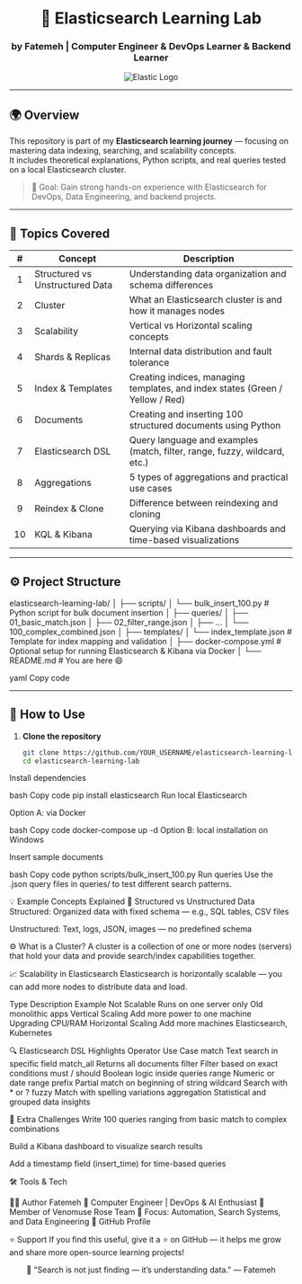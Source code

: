 <div align="center">

# 🧠 Elasticsearch Learning Lab  
### by **Fatemeh** | Computer Engineer & DevOps Learner &  Backend Learner

![Elastic Logo](https://upload.wikimedia.org/wikipedia/commons/f/f4/Elasticsearch_logo.svg)

---

</div>

## 🌍 Overview  
This repository is part of my **Elasticsearch learning journey** — focusing on mastering data indexing, searching, and scalability concepts.  
It includes theoretical explanations, Python scripts, and real queries tested on a local Elasticsearch cluster.

> 📘 Goal: Gain strong hands-on experience with Elasticsearch for DevOps, Data Engineering, and backend projects.

---

## 🧩 Topics Covered  

| # | Concept | Description |
|:-:|----------|--------------|
| 1 | Structured vs Unstructured Data | Understanding data organization and schema differences |
| 2 | Cluster | What an Elasticsearch cluster is and how it manages nodes |
| 3 | Scalability | Vertical vs Horizontal scaling concepts |
| 4 | Shards & Replicas | Internal data distribution and fault tolerance |
| 5 | Index & Templates | Creating indices, managing templates, and index states (Green / Yellow / Red) |
| 6 | Documents | Creating and inserting 100 structured documents using Python |
| 7 | Elasticsearch DSL | Query language and examples (match, filter, range, fuzzy, wildcard, etc.) |
| 8 | Aggregations | 5 types of aggregations and practical use cases |
| 9 | Reindex & Clone | Difference between reindexing and cloning |
| 10 | KQL & Kibana | Querying via Kibana dashboards and time-based visualizations |

---

## ⚙️ Project Structure

elasticsearch-learning-lab/
│
├── scripts/
│ └── bulk_insert_100.py # Python script for bulk document insertion
│
├── queries/
│ ├── 01_basic_match.json
│ ├── 02_filter_range.json
│ ├── ...
│ └── 100_complex_combined.json
│
├── templates/
│ └── index_template.json # Template for index mapping and validation
│
├── docker-compose.yml # Optional setup for running Elasticsearch & Kibana via Docker
│
└── README.md # You are here 😄

yaml
Copy code

---

## 🚀 How to Use

1. **Clone the repository**
   ```bash
   git clone https://github.com/YOUR_USERNAME/elasticsearch-learning-lab.git
   cd elasticsearch-learning-lab
Install dependencies

bash
Copy code
pip install elasticsearch
Run local Elasticsearch

Option A: via Docker

bash
Copy code
docker-compose up -d
Option B: local installation on Windows

Insert sample documents

bash
Copy code
python scripts/bulk_insert_100.py
Run queries
Use the .json query files in queries/ to test different search patterns.

💡 Example Concepts Explained
📘 Structured vs Unstructured Data
Structured: Organized data with fixed schema — e.g., SQL tables, CSV files

Unstructured: Text, logs, JSON, images — no predefined schema

⚙️ What is a Cluster?
A cluster is a collection of one or more nodes (servers) that hold your data and provide search/index capabilities together.

📈 Scalability in Elasticsearch
Elasticsearch is horizontally scalable — you can add more nodes to distribute data and load.

Type	Description	Example
Not Scalable	Runs on one server only	Old monolithic apps
Vertical Scaling	Add more power to one machine	Upgrading CPU/RAM
Horizontal Scaling	Add more machines	Elasticsearch, Kubernetes

🔍 Elasticsearch DSL Highlights
Operator	Use Case
match	Text search in specific field
match_all	Returns all documents
filter	Filter based on exact conditions
must / should	Boolean logic inside queries
range	Numeric or date range
prefix	Partial match on beginning of string
wildcard	Search with * or ?
fuzzy	Match with spelling variations
aggregation	Statistical and grouped data insights

🧠 Extra Challenges
Write 100 queries ranging from basic match to complex combinations

Build a Kibana dashboard to visualize search results

Add a timestamp field (insert_time) for time-based queries

🛠️ Tools & Tech




👩‍💻 Author
Fatemeh
🧩 Computer Engineer | DevOps & AI Enthusiast
🌸 Member of Venomuse Rose Team
📍 Focus: Automation, Search Systems, and Data Engineering
🔗 GitHub Profile

⭐ Support
If you find this useful, give it a ⭐ on GitHub — it helps me grow and share more open-source learning projects!

<div align="center">
💬 "Search is not just finding — it’s understanding data."
— Fatemeh

